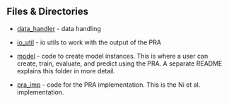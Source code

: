 ## Files & Directories
* [data_handler](https://github.com/IBPA/Hypothesis-Generation/tree/master/pra/data_handler) - data handling

* [io_util](https://github.com/IBPA/Hypothesis-Generation/tree/master/pra/io_util) - io utils to work with the output of the PRA

* [model](https://github.com/IBPA/Hypothesis-Generation/tree/master/pra/model) - code to create model instances. This is where a user can create, train, evaluate, and predict using the PRA. A separate README explains this folder in more detail.

* [pra_imp](https://github.com/IBPA/Hypothesis-Generation/tree/master/pra/pra_imp) - code for the PRA implementation. This is the Ni et al. implementation.
